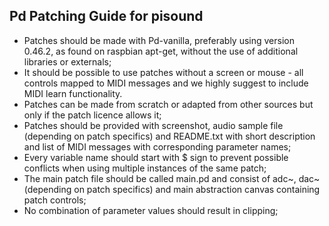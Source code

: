 ## Pd Patching Guide for pisound

- Patches should be made with Pd-vanilla, preferably using version 0.46.2, as found on raspbian apt-get, without the use of additional libraries or externals;
- It should be possible to use patches without a screen or mouse - all controls mapped to MIDI messages and we highly suggest to include MIDI learn functionality.
- Patches can be made from scratch or adapted from other sources but only if the patch licence allows it;
- Patches should be provided with screenshot, audio sample file (depending on patch specifics) and README.txt with short description and list of MIDI messages with corresponding parameter names;
- Every variable name should start with $ sign to prevent possible conflicts when using multiple instances of the same patch;
- The main patch file should be called main.pd and consist of adc~, dac~ (depending on patch specifics) and main abstraction canvas containing patch controls;
- No combination of parameter values should result in clipping;
